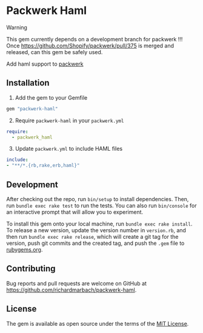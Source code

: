# Packwerk Haml

> [!WARNING]
> This gem currently depends on a development branch for packwerk !!!
> Once https://github.com/Shopify/packwerk/pull/375 is merged and released, can this gem be safely used.

Add haml support to [packwerk](https://github.com/Shopify/packwerk/)

## Installation

1. Add the gem to your Gemfile

```ruby
gem "packwerk-haml"
```

2. Require `packwerk-haml` in your `packwerk.yml`

```yml
require:
  - packwerk_haml
```

3. Update `packwerk.yml` to include HAML files

```yml
include:
- "**/*.{rb,rake,erb,haml}"
```

## Development

After checking out the repo, run `bin/setup` to install dependencies. Then, run `bundle exec rake test` to run the tests. You can also run `bin/console` for an interactive prompt that will allow you to experiment.

To install this gem onto your local machine, run `bundle exec rake install`. To release a new version, update the version number in `version.rb`, and then run `bundle exec rake release`, which will create a git tag for the version, push git commits and the created tag, and push the `.gem` file to [rubygems.org](https://rubygems.org).

## Contributing

Bug reports and pull requests are welcome on GitHub at https://github.com/richardmarbach/packwerk-haml.

## License

The gem is available as open source under the terms of the [MIT License](https://opensource.org/licenses/MIT).
